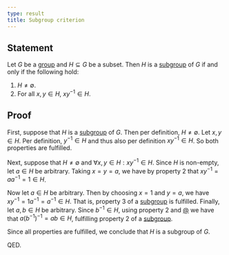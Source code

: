 ```yaml
---
type: result
title: Subgroup criterion
---
```


## Statement

Let $G$ be a [group](@group) and $H \subseteq G$ be a subset. Then $H$ is a [subgroup](@subgroup) of $G$ if and only if the following hold:

1. $H \neq \emptyset$.
2. For all $x, y \in H$, $xy^{-1} \in H$.

## Proof

First, suppose that $H$ is a [subgroup](@subgroup) of $G$. Then per definition, $H \neq \emptyset$. Let $x,y \in H$. Per definition, $y^{-1} \in H$ and thus also per definition $xy^{-1} \in H$. So both properties are fulfilled.

Next, suppose that $H \neq \emptyset$ and $\forall x,y \in H: xy^{-1} \in H$. Since $H$ is non-empty, let $a \in H$ be arbitrary. Taking $x=y=a$, we have by property 2 that $xy^{-1} = aa^{-1} = 1 \in H$.

Now let $a \in H$ be arbitrary. Then by choosing $x=1$ and $y=a$, we have $xy^{-1} = 1a^{-1} = a^{-1} \in H$. That is, property 3 of a [subgroup](@subgroup) is fulfilled. Finally, let $a,b \in H$ be arbitrary. Since $b^{-1} \in H$, using property 2 and [@](@inverse-of-inverse-is-original) we have that $a(b^{-1})^{-1} = ab \in H$, fulfilling property 2 of a [subgroup](@subgroup).

Since all properties are fulfilled, we conclude that $H$ is a subgroup of $G$.

QED.
